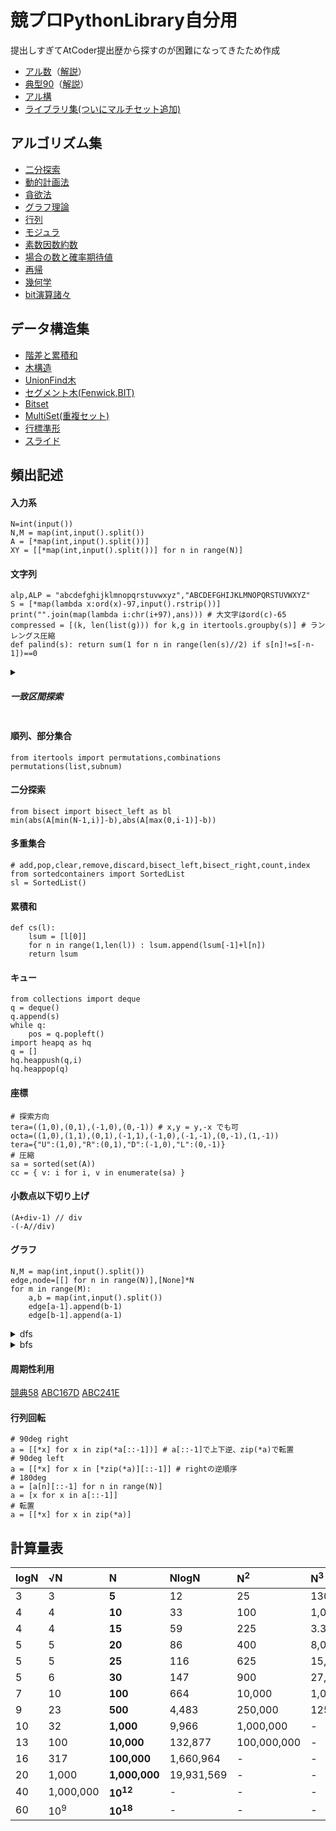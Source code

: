# 競プロPythonLibrary自分用
提出しすぎてAtCoder提出歴から探すのが困難になってきたため作成
- [アル数](https://atcoder.jp/contests/math-and-algorithm)（[解説](https://github.com/E869120/math-algorithm-book)）  
- [典型90](https://atcoder.jp/contests/typical90)（[解説](https://github.com/E869120/kyopro_educational_90)）
- [アル構](https://github.com/drken1215/book_algorithm_solution)
- [ライブラリ集(ついにマルチセット追加)](https://qiita.com/flour/items/e1a690c6b1c0a8b5c4b6)
## アルゴリズム集
- [二分探索](/algorithm/BinarySearch.py)
- [動的計画法](/algorithm/DP.py)
- [貪欲法](/algorithm/Greedy.py)
- [グラフ理論](/algorithm/Graph.py)
- [行列](/algorithm/Linear.py)
- [モジュラ](/algorithm/Mod.py)
- [素数因数約数](/algorithm/Prime.py)
- [場合の数と確率期待値](/algorithm/CombinationEV.py)
- [再帰](/algorithm/Recursion.py)
- [幾何学](/algorithm/Vector.py)
- [bit演算諸々](/algorithm/Bit.py)

## データ構造集
- [階差と累積和](/struct/FDnCS.py)
- [木構造](/struct/tree.py)
- [UnionFind木](/struct/UF.py)
- [セグメント木(Fenwick,BIT)](/struct/Segment.py)
- [Bitset](/struct/Bitset.py)
- [MultiSet(重複セット)](/struct/Multiset.py)
- [行標準形](/struct/RowCanonicalForm.py)
- [スライド](/struct/Slide.py)

## 頻出記述
#### 入力系
~~~
N=int(input())
N,M = map(int,input().split())
A = [*map(int,input().split())]
XY = [[*map(int,input().split())] for n in range(N)]
~~~
#### 文字列
~~~
alp,ALP = "abcdefghijklmnopqrstuvwxyz","ABCDEFGHIJKLMNOPQRSTUVWXYZ"
S = [*map(lambda x:ord(x)-97,input().rstrip())]
print("".join(map(lambda i:chr(i+97),ans))) # 大文字はord(c)-65
compressed = [(k, len(list(g))) for k,g in itertools.groupby(s)] # ランレングス圧縮
def palind(s): return sum(1 for n in range(len(s)//2) if s[n]!=s[-n-1])==0
~~~
<details>
<summary>

##### 一致区間探索
</summary>

##### Z-algorithm
[ABC257G](https://atcoder.jp/contests/abc257/tasks/abc257_g)
~~~
def z_algo(S):
    N = len(S)
    res = [0]*N
    i = 1; j = 0
    res[0] = l = len(S)
    while i < l:
        while i+j < l and S[j] == S[i+j]:
            j += 1
        if j == 0:
            i += 1
            continue
        res[i] = j
        k = 1
        while l > k+i and j > k + res[k]:
            res[i+k] = res[k]
            k += 1
        i += k; j -= k
    return res
~~~
##### ローリングハッシュ
[ABC141E](https://atcoder.jp/contests/abc141/submissions/46893571)
[基数表](https://gist.github.com/privet-kitty/295ac9202b7abb3039b493f8238bf40f#file-modulus-random-base-pair32-txt)
~~~
class RollingHash:
    def __init__(self,N,s,b1=998244353,b2=100000007,mod=1000000007):
        self.mod,self.b1,self.b2 = mod,b1,b2
        self.h1,self.h2 = [0]*(N+1),[0]*(N+1)
        self.r1,self.r2 = [pow(b1,n,mod) for n in range(1,N+1)],[pow(b2,n,mod) for n in range(1,N+1)]
        for n in range(N) : 
            self.h1[n+1] = (self.h1[n]*self.b1+s[n])%mod
            self.h2[n+1] = (self.h2[n]*self.b2+s[n])%mod
#(h1[l1+strlen]-r1*h1[l1])%mod==(h1[l2+strlen]-r1*h1[l2])%mod
def judge(l,r) : return (h1[r]-r1[r-l]*h1[l])%mod==(rh1[N-l]-r1[r-l]*rh1[N-r])%mod and (h2[r]-r2[r-l]*h2[l])%mod==(rh2[N-l]-r2[r-l]*rh2[N-r])%mod
~~~

</details>

#### 順列、部分集合
~~~
from itertools import permutations,combinations
permutations(list,subnum)
~~~
#### 二分探索
~~~
from bisect import bisect_left as bl
min(abs(A[min(N-1,i)]-b),abs(A[max(0,i-1)]-b))
~~~
#### 多重集合
~~~
# add,pop,clear,remove,discard,bisect_left,bisect_right,count,index
from sortedcontainers import SortedList
sl = SortedList()
~~~
#### 累積和
~~~
def cs(l):
    lsum = [l[0]]
    for n in range(1,len(l)) : lsum.append(lsum[-1]+l[n])
    return lsum
~~~
#### キュー
~~~
from collections import deque
q = deque()
q.append(s)
while q:
    pos = q.popleft()
import heapq as hq
q = []
hq.heappush(q,i)
hq.heappop(q)
~~~
#### 座標
~~~
# 探索方向
tera=((1,0),(0,1),(-1,0),(0,-1)) # x,y = y,-x でも可
octa=((1,0),(1,1),(0,1),(-1,1),(-1,0),(-1,-1),(0,-1),(1,-1))
tera={"U":(1,0),"R":(0,1),"D":(-1,0),"L":(0,-1)}
# 圧縮
sa = sorted(set(A))
cc = { v: i for i, v in enumerate(sa) }
~~~
#### 小数点以下切り上げ
~~~
(A+div-1) // div
-(-A//div)
~~~
#### グラフ
~~~
N,M = map(int,input().split())
edge,node=[[] for n in range(N)],[None]*N
for m in range(M):
    a,b = map(int,input().split())
    edge[a-1].append(b-1)
    edge[b-1].append(a-1)
~~~
<details>
<summary>dfs</summary>

~~~
#import sys; sys.setrecursionlimit(10**6); import pypyjit; pypyjit.set_param('max_unroll_recursion=-1')
def dfs(pos):
    node[pos] = 1
    for p in edge[pos]:
        if node[p] is None : dfs(p)
~~~
</details>
<details>
<summary>bfs</summary>

~~~
from collections import deque
def bfs(s,i):
    q,node[s] = deque(),i
    q.append(s)
    while q:
        pos = q.popleft()
        for p in edge[pos]:
            if node[p] is None:
                q.append(p)
                node[p]=i
i=0
for n in range(N):
    if node[n] == None:
        bfs(n,i)
        i+=1
~~~
</details>

#### 周期性利用
[競典58](https://atcoder.jp/contests/typical90/submissions/36319380)
[ABC167D](https://atcoder.jp/contests/abc167/submissions/50051923)
[ABC241E](https://atcoder.jp/contests/abc241/submissions/39758881)

#### 行列回転
~~~
# 90deg right
a = [[*x] for x in zip(*a[::-1])] # a[::-1]で上下逆、zip(*a)で転置
# 90deg left
a = [[*x] for x in [*zip(*a)][::-1]] # rightの逆順序
# 180deg
a = [a[n][::-1] for n in range(N)]
a = [x for x in a[::-1]]
# 転置
a = [[*x] for x in zip(*a)]
~~~
## 計算量表
|logN|√N|**N**|NlogN|N<sup>2</sup>|N<sup>3</sup>|2<sup>N</sup>|N!|
|:----|:----|:----|:----|:----|:----|:----|:----|
|3|3|**5**|12|25|130|30|120|
|4|4|**10**|33|100|1,000|1,024|3,628,800|
|4|4|**15**|59|225|3.375|32,768|479,001,600|
|5|5|**20**|86|400|8,000|1,048,576|-|
|5|5|**25**|116|625|15,625|33,554,432|-|
|5|6|**30**|147|900|27,000|-|-|
|7|10|**100**|664|10,000|1,000,000|-|-|
|9|23|**500**|4,483|250,000|125,000,000|-|-|
|10|32|**1,000**|9,966|1,000,000|-|-|-|
|13|100|**10,000**|132,877|100,000,000|-|-|-|
|16|317|**100,000**|1,660,964|-|-|-|-|
|20|1,000|**1,000,000**|19,931,569|-|-|-|-|
|40|1,000,000|**10<sup>12</sup>**|-|-|-|-|-|
|60|10<sup>9</sup>|**10<sup>18</sup>**|-|-|-|-|-|
